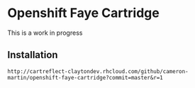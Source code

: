 # Openshift Faye Cartridge

This is a work in progress

## Installation

    http://cartreflect-claytondev.rhcloud.com/github/cameron-martin/openshift-faye-cartridge?commit=master&r=1